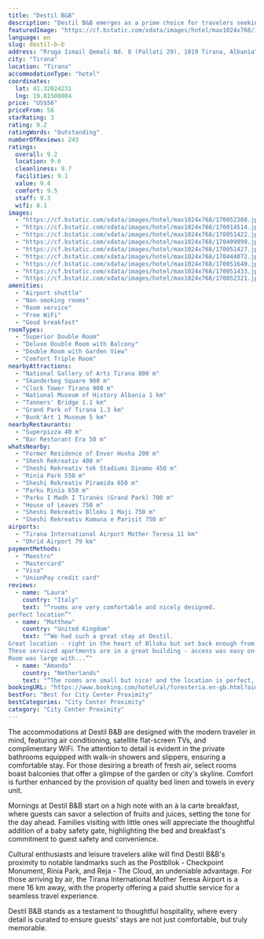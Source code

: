 ```yaml
---
title: "Destil B&B"
description: "Destil B&B emerges as a prime choice for travelers seeking a blend of comfort and convenience in the heart of Tirana."
featuredImage: "https://cf.bstatic.com/xdata/images/hotel/max1024x768/170052308.jpg?k=ce355ee131a341c41b2976cc5cef30db3c281ee333c703056dbaac2b3ab16f8b&o=&hp=1"
language: en
slug: destil-b-b
address: "Rruga Ismail Qemali Nd. 8 (Pallati 29), 1019 Tirana, Albania"
city: "Tirana"
location: "Tirana"
accommodationType: "hotel"
coordinates:
  lat: 41.32024231
  lng: 19.81508804
price: "US$56"
priceFrom: 56
starRating: 3
rating: 9.2
ratingWords: "Outstanding"
numberOfReviews: 243
ratings:
  overall: 9.2
  location: 9.6
  cleanliness: 9.7
  facilities: 9.1
  value: 9.4
  comfort: 9.5
  staff: 9.3
  wifi: 8.1
images:
  - "https://cf.bstatic.com/xdata/images/hotel/max1024x768/170052308.jpg?k=ce355ee131a341c41b2976cc5cef30db3c281ee333c703056dbaac2b3ab16f8b&o=&hp=1"
  - "https://cf.bstatic.com/xdata/images/hotel/max1024x768/170014514.jpg?k=849d2220c632f6a2c3b105eeac644c9cd2f2ce106736796069e8199ec1f0cf39&o=&hp=1"
  - "https://cf.bstatic.com/xdata/images/hotel/max1024x768/170051422.jpg?k=e09e8db94e0634f5e2f2f16022ba6056e4b00d143ece491a1fd099e821914cf2&o=&hp=1"
  - "https://cf.bstatic.com/xdata/images/hotel/max1024x768/170499999.jpg?k=07f77775a6052afce0d47856bc3d6065a5c1730e28aee5e01fd902adc8898f46&o=&hp=1"
  - "https://cf.bstatic.com/xdata/images/hotel/max1024x768/170051427.jpg?k=082156a36b2ce8b9665acd8c7bde8dc6d64a5298099ff7885795034a29135b76&o=&hp=1"
  - "https://cf.bstatic.com/xdata/images/hotel/max1024x768/170444072.jpg?k=ec1c7566781fe4eced70e43b53ba3e2f4a846ce351bc103061131a68d10f1efc&o=&hp=1"
  - "https://cf.bstatic.com/xdata/images/hotel/max1024x768/170051640.jpg?k=6a28a6b997fccc1dd53e0ff7d6eb1b7213e709b7660ec7da955d71ce66edd602&o=&hp=1"
  - "https://cf.bstatic.com/xdata/images/hotel/max1024x768/170051433.jpg?k=1b5652d308bceb3c3ae5edc05ac04d54d74aa379683e1fad199c40e4392cd056&o=&hp=1"
  - "https://cf.bstatic.com/xdata/images/hotel/max1024x768/170052321.jpg?k=0d0ab98dcba3e55db6f6367f0d6cfcbcb257a812da070e56e18640c38a6e5da1&o=&hp=1"
amenities:
  - "Airport shuttle"
  - "Non-smoking rooms"
  - "Room service"
  - "Free WiFi"
  - "Good breakfast"
roomTypes:
  - "Superior Double Room"
  - "Deluxe Double Room with Balcony"
  - "Double Room with Garden View"
  - "Comfort Triple Room"
nearbyAttractions:
  - "National Gallery of Arts Tirana 800 m"
  - "Skanderbeg Square 900 m"
  - "Clock Tower Tirana 900 m"
  - "National Museum of History Albania 1 km"
  - "Tanners' Bridge 1.1 km"
  - "Grand Park of Tirana 1.3 km"
  - "Bunk'Art 1 Museum 5 km"
nearbyRestaurants:
  - "Superpizza 40 m"
  - "Bar Restorant Era 50 m"
whatsNearby:
  - "Former Residence of Enver Hoxha 200 m"
  - "Shesh Rekreativ 400 m"
  - "Sheshi Rekreativ tek Stadiumi Dinamo 450 m"
  - "Rinia Park 550 m"
  - "Sheshi Rekreativ Piramida 650 m"
  - "Parku Rinia 650 m"
  - "Parku I Madh I Tiranës (Grand Park) 700 m"
  - "House of Leaves 750 m"
  - "Sheshi Rekreativ Blloku 1 Maji 750 m"
  - "Sheshi Rekreativ Komuna e Parisit 750 m"
airports:
  - "Tirana International Airport Mother Teresa 11 km"
  - "Ohrid Airport 79 km"
paymentMethods:
  - "Maestro"
  - "Mastercard"
  - "Visa"
  - "UnionPay credit card"
reviews:
  - name: "Laura"
    country: "Italy"
    text: "“rooms are very comfortable and nicely designed.
perfect location”"
  - name: "Matthew"
    country: "United Kingdom"
    text: "“We had such a great stay at Destil.
Great location - right in the heart of Blloku but set back enough from the road so little street noise evident.
These serviced apartments are in a great building - access was easy on-line.
Room was large with...”"
  - name: "Amanda"
    country: "Netherlands"
    text: "“The rooms are small but nice! and the location is perfect, close to the nicest street in Tirana full of bars and restaurants”"
bookingURL: "https://www.booking.com/hotel/al/foresteria.en-gb.html?aid=8035640"
bestFor: "Best for City Center Proximity"
bestCategories: "City Center Proximity"
category: "City Center Proximity"
---
```


The accommodations at Destil B&B are designed with the modern traveler in mind, featuring air conditioning, satellite flat-screen TVs, and complimentary WiFi. The attention to detail is evident in the private bathrooms equipped with walk-in showers and slippers, ensuring a comfortable stay. For those desiring a breath of fresh air, select rooms boast balconies that offer a glimpse of the garden or city's skyline. Comfort is further enhanced by the provision of quality bed linen and towels in every unit.

Mornings at Destil B&B start on a high note with an à la carte breakfast, where guests can savor a selection of fruits and juices, setting the tone for the day ahead. Families visiting with little ones will appreciate the thoughtful addition of a baby safety gate, highlighting the bed and breakfast's commitment to guest safety and convenience.

Cultural enthusiasts and leisure travelers alike will find Destil B&B's proximity to notable landmarks such as the Postbllok - Checkpoint Monument, Rinia Park, and Reja - The Cloud, an undeniable advantage. For those arriving by air, the Tirana International Mother Teresa Airport is a mere 16 km away, with the property offering a paid shuttle service for a seamless travel experience.

Destil B&B stands as a testament to thoughtful hospitality, where every detail is curated to ensure guests' stays are not just comfortable, but truly memorable.
